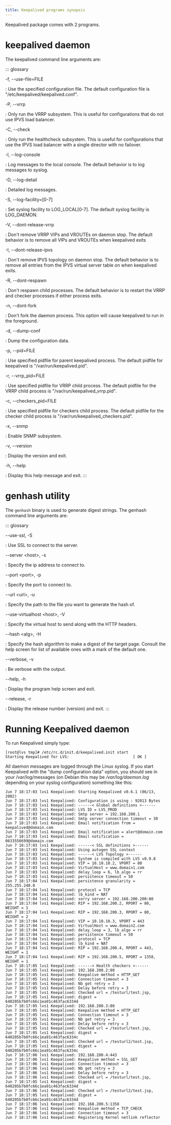 ```yaml
---
title: Keepalived programs synopsis
---
```


Keepalived package comes with 2 programs.

# keepalived daemon

The keepalived command line arguments are:

::: glossary

-f, \--use-file=FILE

: Use the specified configuration file. The default configuration file is \"/etc/keepalived/keepalived.conf\".

-P, \--vrrp

: Only run the VRRP subsystem. This is useful for configurations that do not use IPVS load balancer.

-C, \--check

: Only run the healthcheck subsystem. This is useful for configurations that use the IPVS load balancer with a single director with no failover.

-l, \--log-console

: Log messages to the local console. The default behavior is to log messages to syslog.

-D, \--log-detail

: Detailed log messages.

-S, \--log-facility=\[0-7\]

: Set syslog facility to LOG_LOCAL\[0-7\]. The default syslog facility is LOG_DAEMON.

-V, \--dont-release-vrrp

: Don't remove VRRP VIPs and VROUTEs on daemon stop. The default behavior is to remove all VIPs and VROUTEs when keepalived exits

-I, \--dont-release-ipvs

: Don't remove IPVS topology on daemon stop. The default behavior is to remove all entries from the IPVS virtual server table on when keepalived exits.

-R, \--dont-respawn

: Don't respawn child processes. The default behavior is to restart the VRRP and checker processes if either process exits.

-n, \--dont-fork

: Don't fork the daemon process. This option will cause keepalived to run in the foreground.

-d, \--dump-conf

: Dump the configuration data.

-p, \--pid=FILE

: Use specified pidfile for parent keepalived process. The default pidfile for keepalived is \"/var/run/keepalived.pid\".

-r, \--vrrp_pid=FILE

: Use specified pidfile for VRRP child process. The default pidfile for the VRRP child process is \"/var/run/keepalived_vrrp.pid\".

-c, \--checkers_pid=FILE

: Use specified pidfile for checkers child process. The default pidfile for the checker child process is \"/var/run/keepalived_checkers.pid\".

-x, \--snmp

: Enable SNMP subsystem.

-v, \--version

: Display the version and exit.

-h, \--help

: Display this help message and exit.
:::

# genhash utility

The `genhash` binary is used to generate digest strings. The genhash command line arguments are:

::: glossary

\--use-ssl, -S

: Use SSL to connect to the server.

\--server \<host\>, -s

: Specify the ip address to connect to.

\--port \<port\>, -p

: Specify the port to connect to.

\--url \<url\>, -u

: Specify the path to the file you want to generate the hash of.

\--use-virtualhost \<host\>, -V

: Specify the virtual host to send along with the HTTP headers.

\--hash \<alg\>, -H

: Specify the hash algorithm to make a digest of the target page. Consult the help screen for list of available ones with a mark of the default one.

\--verbose, -v

: Be verbose with the output.

\--help, -h

: Display the program help screen and exit.

\--release, -r

: Display the release number (version) and exit.
:::

# Running Keepalived daemon

To run Keepalived simply type:

```
[root@lvs tmp]# /etc/rc.d/init.d/keepalived.init start
Starting Keepalived for LVS:                            [ OK ]
```

All daemon messages are logged through the Linux syslog. If you start Keepalived with the "dump configuration data" option, you should see in your /var/log/messages (on Debian this may be _/var/log/daemon.log_ depending on your syslog configuration) something like this:

```
Jun 7 18:17:03 lvs1 Keepalived: Starting Keepalived v0.6.1 (06/13, 2002)
Jun 7 18:17:03 lvs1 Keepalived: Configuration is using : 92013 Bytes
Jun 7 18:17:03 lvs1 Keepalived: ------< Global definitions >------
Jun 7 18:17:03 lvs1 Keepalived: LVS ID = LVS_PROD
Jun 7 18:17:03 lvs1 Keepalived: Smtp server = 192.168.200.1
Jun 7 18:17:03 lvs1 Keepalived: Smtp server connection timeout = 30
Jun 7 18:17:03 lvs1 Keepalived: Email notification from = keepalived@domain.com
Jun 7 18:17:03 lvs1 Keepalived: Email notification = alert@domain.com
Jun 7 18:17:03 lvs1 Keepalived: Email notification = 0633556699@domain.com
Jun 7 18:17:03 lvs1 Keepalived: ------< SSL definitions >------
Jun 7 18:17:03 lvs1 Keepalived: Using autogen SSL context
Jun 7 18:17:03 lvs1 Keepalived: ------< LVS Topology >------
Jun 7 18:17:03 lvs1 Keepalived: System is compiled with LVS v0.9.8
Jun 7 18:17:03 lvs1 Keepalived: VIP = 10.10.10.2, VPORT = 80
Jun 7 18:17:03 lvs1 Keepalived: VirtualHost = www.domain1.com
Jun 7 18:17:03 lvs1 Keepalived: delay_loop = 6, lb_algo = rr
Jun 7 18:17:03 lvs1 Keepalived: persistence timeout = 50
Jun 7 18:17:04 lvs1 Keepalived: persistence granularity = 255.255.240.0
Jun 7 18:17:04 lvs1 Keepalived: protocol = TCP
Jun 7 18:17:04 lvs1 Keepalived: lb_kind = NAT
Jun 7 18:17:04 lvs1 Keepalived: sorry server = 192.168.200.200:80
Jun 7 18:17:04 lvs1 Keepalived: RIP = 192.168.200.2, RPORT = 80, WEIGHT = 1
Jun 7 18:17:04 lvs1 Keepalived: RIP = 192.168.200.3, RPORT = 80, WEIGHT = 2
Jun 7 18:17:04 lvs1 Keepalived: VIP = 10.10.10.3, VPORT = 443
Jun 7 18:17:04 lvs1 Keepalived: VirtualHost = www.domain2.com
Jun 7 18:17:04 lvs1 Keepalived: delay_loop = 3, lb_algo = rr
Jun 7 18:17:04 lvs1 Keepalived: persistence timeout = 50
Jun 7 18:17:04 lvs1 Keepalived: protocol = TCP
Jun 7 18:17:04 lvs1 Keepalived: lb_kind = NAT
Jun 7 18:17:04 lvs1 Keepalived: RIP = 192.168.200.4, RPORT = 443, WEIGHT = 1
Jun 7 18:17:04 lvs1 Keepalived: RIP = 192.168.200.5, RPORT = 1358, WEIGHT = 1
Jun 7 18:17:05 lvs1 Keepalived: ------< Health checkers >------
Jun 7 18:17:05 lvs1 Keepalived: 192.168.200.2:80
Jun 7 18:17:05 lvs1 Keepalived: Keepalive method = HTTP_GET
Jun 7 18:17:05 lvs1 Keepalived: Connection timeout = 3
Jun 7 18:17:05 lvs1 Keepalived: Nb get retry = 3
Jun 7 18:17:05 lvs1 Keepalived: Delay before retry = 3
Jun 7 18:17:05 lvs1 Keepalived: Checked url = /testurl/test.jsp,
Jun 7 18:17:05 lvs1 Keepalived: digest = 640205b7b0fc66c1ea91c463fac6334d
Jun 7 18:17:05 lvs1 Keepalived: 192.168.200.3:80
Jun 7 18:17:05 lvs1 Keepalived: Keepalive method = HTTP_GET
Jun 7 18:17:05 lvs1 Keepalived: Connection timeout = 3
Jun 7 18:17:05 lvs1 Keepalived: Nb get retry = 3
Jun 7 18:17:05 lvs1 Keepalived: Delay before retry = 3
Jun 7 18:17:05 lvs1 Keepalived: Checked url = /testurl/test.jsp,
Jun 7 18:17:05 lvs1 Keepalived: digest = 640205b7b0fc66c1ea91c463fac6334c
Jun 7 18:17:05 lvs1 Keepalived: Checked url = /testurl2/test.jsp,
Jun 7 18:17:05 lvs1 Keepalived: digest = 640205b7b0fc66c1ea91c463fac6334c
Jun 7 18:17:06 lvs1 Keepalived: 192.168.200.4:443
Jun 7 18:17:06 lvs1 Keepalived: Keepalive method = SSL_GET
Jun 7 18:17:06 lvs1 Keepalived: Connection timeout = 3
Jun 7 18:17:06 lvs1 Keepalived: Nb get retry = 3
Jun 7 18:17:06 lvs1 Keepalived: Delay before retry = 3
Jun 7 18:17:06 lvs1 Keepalived: Checked url = /testurl/test.jsp,
Jun 7 18:17:05 lvs1 Keepalived: digest = 640205b7b0fc66c1ea91c463fac6334d
Jun 7 18:17:06 lvs1 Keepalived: Checked url = /testurl2/test.jsp,
Jun 7 18:17:05 lvs1 Keepalived: digest = 640205b7b0fc66c1ea91c463fac6334d
Jun 7 18:17:06 lvs1 Keepalived: 192.168.200.5:1358
Jun 7 18:17:06 lvs1 Keepalived: Keepalive method = TCP_CHECK
Jun 7 18:17:06 lvs1 Keepalived: Connection timeout = 3
Jun 7 18:17:06 lvs1 Keepalived: Registering Kernel netlink reflector
```
